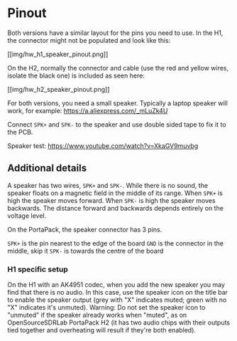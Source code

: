 # Pinout

Both versions have a similar layout for the pins you need to use. In the H1, the connector might not be populated and look like this:

[[img/hw_h1_speaker_pinout.png]]

On the H2, normally the connector and cable (use the red and yellow wires, isolate the black one) is included as seen here:

[[img/hw_h2_speaker_pinout.png]]

For both versions, you need a small speaker. Typically a laptop speaker will work, for example: 
https://a.aliexpress.com/_mLuZk4U

Connect `SPK+` and `SPK-` to the speaker and use double sided tape to fix it to the PCB.

Speaker test:
https://www.youtube.com/watch?v=XkaGV9muvbg

## Additional details
A speaker has two wires, `SPK+` and `SPK-`. While there is no sound, the speaker floats on a magnetic field in the middle of its range. When `SPK+` is high the speaker moves forward. When `SPK-` is high the speaker moves backwards. The distance forward and backwards depends entirely on the voltage level.

On the PortaPack, the speaker connector has 3 pins.

`SPK+` is the pin nearest to the edge of the board
`GND` is the connector in the middle, skip it
`SPK-` is towards the centre of the board

### H1 specific setup

On the H1 with an AK4951 codec, when you add the new speaker you may find that there is no audio. In this case, use the speaker icon on the title bar to enable the speaker output (grey with "X" indicates muted; green with no "X" indicates it's unmuted).  Warning: Do not set the speaker icon to "unmuted" if the speaker already works when "muted", as on OpenSourceSDRLab PortaPack H2 (it has two audio chips with their outputs tied together and overheating will result if they're both enabled).
